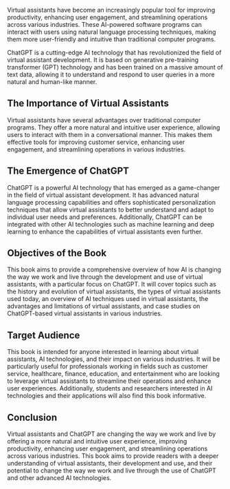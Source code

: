 
Virtual assistants have become an increasingly popular tool for improving productivity, enhancing user engagement, and streamlining operations across various industries. These AI-powered software programs can interact with users using natural language processing techniques, making them more user-friendly and intuitive than traditional computer programs.

ChatGPT is a cutting-edge AI technology that has revolutionized the field of virtual assistant development. It is based on generative pre-training transformer (GPT) technology and has been trained on a massive amount of text data, allowing it to understand and respond to user queries in a more natural and human-like manner.

The Importance of Virtual Assistants
------------------------------------

Virtual assistants have several advantages over traditional computer programs. They offer a more natural and intuitive user experience, allowing users to interact with them in a conversational manner. This makes them effective tools for improving customer service, enhancing user engagement, and streamlining operations in various industries.

The Emergence of ChatGPT
------------------------

ChatGPT is a powerful AI technology that has emerged as a game-changer in the field of virtual assistant development. It has advanced natural language processing capabilities and offers sophisticated personalization techniques that allow virtual assistants to better understand and adapt to individual user needs and preferences. Additionally, ChatGPT can be integrated with other AI technologies such as machine learning and deep learning to enhance the capabilities of virtual assistants even further.

Objectives of the Book
----------------------

This book aims to provide a comprehensive overview of how AI is changing the way we work and live through the development and use of virtual assistants, with a particular focus on ChatGPT. It will cover topics such as the history and evolution of virtual assistants, the types of virtual assistants used today, an overview of AI techniques used in virtual assistants, the advantages and limitations of virtual assistants, and case studies on ChatGPT-based virtual assistants in various industries.

Target Audience
---------------

This book is intended for anyone interested in learning about virtual assistants, AI technologies, and their impact on various industries. It will be particularly useful for professionals working in fields such as customer service, healthcare, finance, education, and entertainment who are looking to leverage virtual assistants to streamline their operations and enhance user experiences. Additionally, students and researchers interested in AI technologies and their applications will also find this book informative.

Conclusion
----------

Virtual assistants and ChatGPT are changing the way we work and live by offering a more natural and intuitive user experience, improving productivity, enhancing user engagement, and streamlining operations across various industries. This book aims to provide readers with a deeper understanding of virtual assistants, their development and use, and their potential to change the way we work and live through the use of ChatGPT and other advanced AI technologies.
